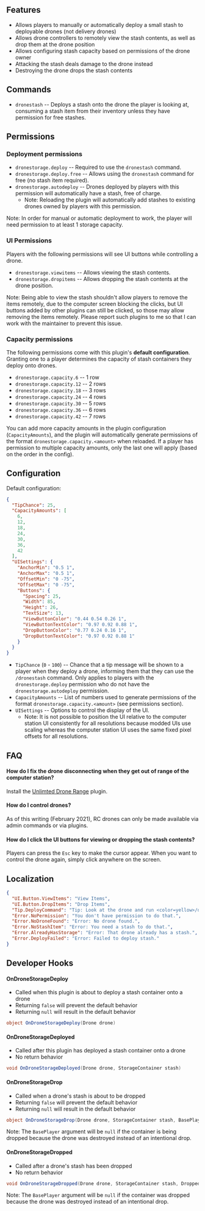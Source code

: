 ## Features

- Allows players to manually or automatically deploy a small stash to deployable drones (not delivery drones)
- Allows drone controllers to remotely view the stash contents, as well as drop them at the drone position
- Allows configuring stash capacity based on permissions of the drone owner
- Attacking the stash deals damage to the drone instead
- Destroying the drone drops the stash contents

## Commands

- `dronestash` -- Deploys a stash onto the drone the player is looking at, consuming a stash item from their inventory unless they have permission for free stashes.

## Permissions

### Deployment permissions

- `dronestorage.deploy` -- Required to use the `dronestash` command.
- `dronestorage.deploy.free` -- Allows using the `dronestash` command for free (no stash item required).
- `dronestorage.autodeploy` -- Drones deployed by players with this permission will automatically have a stash, free of charge.
  - Note: Reloading the plugin will automatically add stashes to existing drones owned by players with this permission.

Note: In order for manual or automatic deployment to work, the player will need permission to at least 1 storage capacity.

### UI Permissions

Players with the following permissions will see UI buttons while controlling a drone.

- `dronestorage.viewitems` -- Allows viewing the stash contents.
- `dronestorage.dropitems` -- Allows dropping the stash contents at the drone position.

Note: Being able to view the stash shouldn't allow players to remove the items remotely, due to the computer screen blocking the clicks, but UI buttons added by other plugins can still be clicked, so those may allow removing the items remotely. Please report such plugins to me so that I can work with the maintainer to prevent this issue.

### Capacity permissions

The following permissions come with this plugin's **default configuration**. Granting one to a player determines the capacity of stash containers they deploy onto drones.

- `dronestorage.capacity.6` -- 1 row
- `dronestorage.capacity.12` -- 2 rows
- `dronestorage.capacity.18` -- 3 rows
- `dronestorage.capacity.24` -- 4 rows
- `dronestorage.capacity.30` -- 5 rows
- `dronestorage.capacity.36` -- 6 rows
- `dronestorage.capacity.42` -- 7 rows

You can add more capacity amounts in the plugin configuration (`CapacityAmounts`), and the plugin will automatically generate permissions of the format `dronestorage.capacity.<amount>` when reloaded. If a player has permission to multiple capacity amounts, only the last one will apply (based on the order in the config).

## Configuration

Default configuration:

```json
{
  "TipChance": 25,
  "CapacityAmounts": [
    6,
    12,
    18,
    24,
    30,
    36,
    42
  ],
  "UISettings": {
    "AnchorMin": "0.5 1",
    "AnchorMax": "0.5 1",
    "OffsetMin": "0 -75",
    "OffsetMax": "0 -75",
    "Buttons": {
      "Spacing": 25,
      "Width": 85,
      "Height": 26,
      "TextSize": 13,
      "ViewButtonColor": "0.44 0.54 0.26 1",
      "ViewButtonTextColor": "0.97 0.92 0.88 1",
      "DropButtonColor": "0.77 0.24 0.16 1",
      "DropButtonTextColor": "0.97 0.92 0.88 1"
    }
  }
}
```

- `TipChance` (`0` - `100`) -- Chance that a tip message will be shown to a player when they deploy a drone, informing them that they can use the `/dronestash` command. Only applies to players with the `dronestorage.deploy` permission who do not have the `dronestorage.autodeploy` permission.
- `CapacityAmounts` -- List of numbers used to generate permissions of the format `dronestorage.capacity.<amount>` (see permissions section).
- `UISettings` -- Options to control the display of the UI.
  - Note: It is not possible to position the UI relative to the computer station UI consistently for all resolutions because modded UIs use scaling whereas the computer station UI uses the same fixed pixel offsets for all resolutions.

## FAQ

#### How do I fix the drone disconnecting when they get out of range of the computer station?

Install the [Unlimted Drone Range](https://umod.org/plugins/unlimited-drone-range) plugin.

#### How do I control drones?

As of this writing (February 2021), RC drones can only be made available via admin commands or via plugins.

#### How do I click the UI buttons for viewing or dropping the stash contents?

Players can press the `Esc` key to make the cursor appear. When you want to control the drone again, simply click anywhere on the screen.

## Localization

```json
{
  "UI.Button.ViewItems": "View Items",
  "UI.Button.DropItems": "Drop Items",
  "Tip.DeployCommand": "Tip: Look at the drone and run <color=yellow>/dronestash</color> to deploy a stash.",
  "Error.NoPermission": "You don't have permission to do that.",
  "Error.NoDroneFound": "Error: No drone found.",
  "Error.NoStashItem": "Error: You need a stash to do that.",
  "Error.AlreadyHasStorage": "Error: That drone already has a stash.",
  "Error.DeployFailed": "Error: Failed to deploy stash."
}
```

## Developer Hooks

#### OnDroneStorageDeploy

- Called when this plugin is about to deploy a stash container onto a drone
- Returning `false` will prevent the default behavior
- Returning `null` will result in the default behavior

```csharp
object OnDroneStorageDeploy(Drone drone)
```

#### OnDroneStorageDeployed

- Called after this plugin has deployed a stash container onto a drone
- No return behavior

```csharp
void OnDroneStorageDeployed(Drone drone, StorageContainer stash)
```

#### OnDroneStorageDrop

- Called when a drone's stash is about to be dropped
- Returning `false` will prevent the default behavior
- Returning `null` will result in the default behavior

```csharp
object OnDroneStorageDrop(Drone drone, StorageContainer stash, BasePlayer optionalPilot)
```

Note: The `BasePlayer` argument will be `null` if the container is being dropped because the drone was destroyed instead of an intentional drop.

#### OnDroneStorageDropped

- Called after a drone's stash has been dropped
- No return behavior

```csharp
void OnDroneStorageDropped(Drone drone, StorageContainer stash, DroppedItemContainer dropContainer, BasePlayer optionalPilot)
```

Note: The `BasePlayer` argument will be `null` if the container was dropped because the drone was destroyed instead of an intentional drop.
